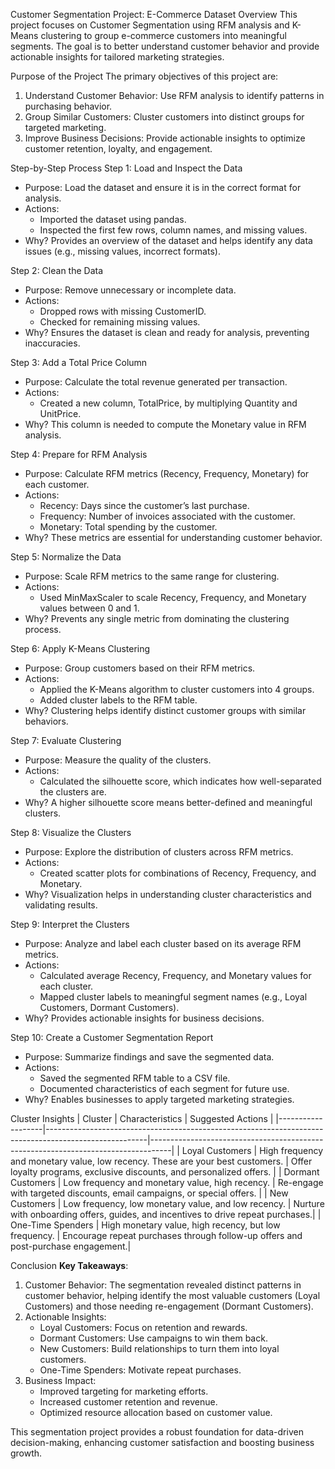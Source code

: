 Customer Segmentation Project: E-Commerce Dataset
Overview
This project focuses on Customer Segmentation using RFM analysis and K-Means clustering to group e-commerce customers into meaningful segments. The goal is to better understand customer behavior and provide actionable insights for tailored marketing strategies.

Purpose of the Project
The primary objectives of this project are:
1. Understand Customer Behavior: Use RFM analysis to identify patterns in purchasing behavior.
2. Group Similar Customers: Cluster customers into distinct groups for targeted marketing.
3. Improve Business Decisions: Provide actionable insights to optimize customer retention, loyalty, and engagement.

Step-by-Step Process
Step 1: Load and Inspect the Data
- Purpose: Load the dataset and ensure it is in the correct format for analysis.
- Actions:
  - Imported the dataset using pandas.
  - Inspected the first few rows, column names, and missing values.
- Why? Provides an overview of the dataset and helps identify any data issues (e.g., missing values, incorrect formats).

Step 2: Clean the Data
- Purpose: Remove unnecessary or incomplete data.
- Actions:
  - Dropped rows with missing CustomerID.
  - Checked for remaining missing values.
- Why? Ensures the dataset is clean and ready for analysis, preventing inaccuracies.

Step 3: Add a Total Price Column
- Purpose: Calculate the total revenue generated per transaction.
- Actions:
  - Created a new column, TotalPrice, by multiplying Quantity and UnitPrice.
- Why? This column is needed to compute the Monetary value in RFM analysis.

Step 4: Prepare for RFM Analysis
- Purpose: Calculate RFM metrics (Recency, Frequency, Monetary) for each customer.
- Actions:
  - Recency: Days since the customer’s last purchase.
  - Frequency: Number of invoices associated with the customer.
  - Monetary: Total spending by the customer.
- Why? These metrics are essential for understanding customer behavior.

Step 5: Normalize the Data
- Purpose: Scale RFM metrics to the same range for clustering.
- Actions:
  - Used MinMaxScaler to scale Recency, Frequency, and Monetary values between 0 and 1.
- Why? Prevents any single metric from dominating the clustering process.

Step 6: Apply K-Means Clustering
- Purpose: Group customers based on their RFM metrics.
- Actions:
  - Applied the K-Means algorithm to cluster customers into 4 groups.
  - Added cluster labels to the RFM table.
- Why? Clustering helps identify distinct customer groups with similar behaviors.

Step 7: Evaluate Clustering
- Purpose: Measure the quality of the clusters.
- Actions:
  - Calculated the silhouette score, which indicates how well-separated the clusters are.
- Why? A higher silhouette score means better-defined and meaningful clusters.

Step 8: Visualize the Clusters
- Purpose: Explore the distribution of clusters across RFM metrics.
- Actions:
  - Created scatter plots for combinations of Recency, Frequency, and Monetary.
- Why? Visualization helps in understanding cluster characteristics and validating results.

Step 9: Interpret the Clusters
- Purpose: Analyze and label each cluster based on its average RFM metrics.
- Actions:
  - Calculated average Recency, Frequency, and Monetary values for each cluster.
  - Mapped cluster labels to meaningful segment names (e.g., Loyal Customers, Dormant Customers).
- Why? Provides actionable insights for business decisions.

Step 10: Create a Customer Segmentation Report
- Purpose: Summarize findings and save the segmented data.
- Actions:
  - Saved the segmented RFM table to a CSV file.
  - Documented characteristics of each segment for future use.
- Why? Enables businesses to apply targeted marketing strategies.

Cluster Insights
| Cluster           | Characteristics                                                                                         | Suggested Actions                                                                 |
|-------------------|-------------------------------------------------------------------------------------------------------|-----------------------------------------------------------------------------------|
| Loyal Customers   | High frequency and monetary value, low recency. These are your best customers.                         | Offer loyalty programs, exclusive discounts, and personalized offers.            |
| Dormant Customers | Low frequency and monetary value, high recency.                                                      | Re-engage with targeted discounts, email campaigns, or special offers.           |
| New Customers     | Low frequency, low monetary value, and low recency.                                                  | Nurture with onboarding offers, guides, and incentives to drive repeat purchases.|
| One-Time Spenders | High monetary value, high recency, but low frequency.                                                | Encourage repeat purchases through follow-up offers and post-purchase engagement.|

Conclusion
**Key Takeaways**:
1. Customer Behavior: The segmentation revealed distinct patterns in customer behavior, helping identify the most valuable customers (Loyal Customers) and those needing re-engagement (Dormant Customers).
2. Actionable Insights:
   - Loyal Customers: Focus on retention and rewards.
   - Dormant Customers: Use campaigns to win them back.
   - New Customers: Build relationships to turn them into loyal customers.
   - One-Time Spenders: Motivate repeat purchases.
3. Business Impact:
   - Improved targeting for marketing efforts.
   - Increased customer retention and revenue.
   - Optimized resource allocation based on customer value.

This segmentation project provides a robust foundation for data-driven decision-making, enhancing customer satisfaction and boosting business growth.
